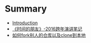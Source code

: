 # Summary

* [Introduction](README.md)
* [《时间的朋友》-2016跨年演讲笔记](《时间的朋友》-2016跨年演讲笔记.md)
* [如何fork别人的仓库以及clone到本地](如何fork别人的仓库以及clone到本地.md)


